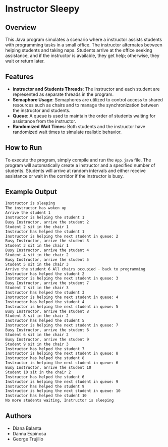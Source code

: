 # Instructor Sleepy

## Overview
This Java program simulates a scenario where a instructor assists students with programming tasks in a small office. The instructor alternates between helping students and taking naps. Students arrive at the office seeking assistance, and if the instructor is available, they get help; otherwise, they wait or return later.

## Features
- **instructor and Students Threads**: The instructor and each student are represented as separate threads in the program.
- **Semaphore Usage**: Semaphores are utilized to control access to shared resources such as chairs and to manage the synchronization between the instructor and students.
- **Queue**: A queue is used to maintain the order of students waiting for assistance from the instructor.
- **Randomized Wait Times**: Both students and the instructor have randomized wait times to simulate realistic behavior.

## How to Run
To execute the program, simply compile and run the `App.java` file. The program will automatically create a instructor and a specified number of students. Students will arrive at random intervals and either receive assistance or wait in the corridor if the instructor is busy.

## Example Output
 ``` bash
Instructor is sleeping
The instructor has woken up
Arrive the student 1
Instructor is helping the student 1
Busy Instructor, arrive the student 2
Student 2 sit in the chair 1
Instructor has helped the student 1
Instructor is helping the next student in queue: 2
Busy Instructor, arrive the student 3
Student 3 sit in the chair 1
Busy Instructor, arrive the student 4
Student 4 sit in the chair 2
Busy Instructor, arrive the student 5
Student 5 sit in the chair 3
Arrive the student 6 All chairs occupied - back to programming
Instructor has helped the student 2
Instructor is helping the next student in queue: 3
Busy Instructor, arrive the student 7
Student 7 sit in the chair 3
Instructor has helped the student 3
Instructor is helping the next student in queue: 4
Instructor has helped the student 4
Instructor is helping the next student in queue: 5
Busy Instructor, arrive the student 8
Student 8 sit in the chair 2
Instructor has helped the student 5
Instructor is helping the next student in queue: 7
Busy Instructor, arrive the student 6
Student 6 sit in the chair 2
Busy Instructor, arrive the student 9
Student 9 sit in the chair 3
Instructor has helped the student 7
Instructor is helping the next student in queue: 8
Instructor has helped the student 8
Instructor is helping the next student in queue: 6
Busy Instructor, arrive the student 10
Student 10 sit in the chair 2
Instructor has helped the student 6
Instructor is helping the next student in queue: 9
Instructor has helped the student 9
Instructor is helping the next student in queue: 10
Instructor has helped the student 10
No more students waiting, Instructor is sleeping
 ```


## Authors

* Diana Balanta
* Danna Espinosa
* George Trujillo
